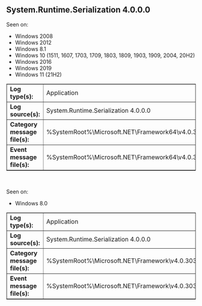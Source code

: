## System.Runtime.Serialization 4.0.0.0

Seen on:
* Windows 2008
* Windows 2012
* Windows 8.1
* Windows 10 (1511, 1607, 1703, 1709, 1803, 1809, 1903, 1909, 2004, 20H2)
* Windows 2016
* Windows 2019
* Windows 11 (21H2)

<table border="1" class="docutils">
  <tbody>
    <tr>
      <td><b>Log type(s):</b></td>
      <td>Application</td>
    </tr>
    <tr>
      <td><b>Log source(s):</b></td>
      <td>System.Runtime.Serialization 4.0.0.0</td>
    </tr>
    <tr>
      <td><b>Category message file(s):</b></td>
      <td>%SystemRoot%\Microsoft.NET\Framework64\v4.0.30319\ServiceModelEvents.dll</td>
    </tr>
    <tr>
      <td><b>Event message file(s):</b></td>
      <td>%SystemRoot%\Microsoft.NET\Framework64\v4.0.30319\ServiceModelEvents.dll</td>
    </tr>
  </tbody>
</table>

&nbsp;

Seen on:
* Windows 8.0

<table border="1" class="docutils">
  <tbody>
    <tr>
      <td><b>Log type(s):</b></td>
      <td>Application</td>
    </tr>
    <tr>
      <td><b>Log source(s):</b></td>
      <td>System.Runtime.Serialization 4.0.0.0</td>
    </tr>
    <tr>
      <td><b>Category message file(s):</b></td>
      <td>%SystemRoot%\Microsoft.NET\Framework\v4.0.30319\ServiceModelEvents.dll</td>
    </tr>
    <tr>
      <td><b>Event message file(s):</b></td>
      <td>%SystemRoot%\Microsoft.NET\Framework\v4.0.30319\ServiceModelEvents.dll</td>
    </tr>
  </tbody>
</table>

&nbsp;

